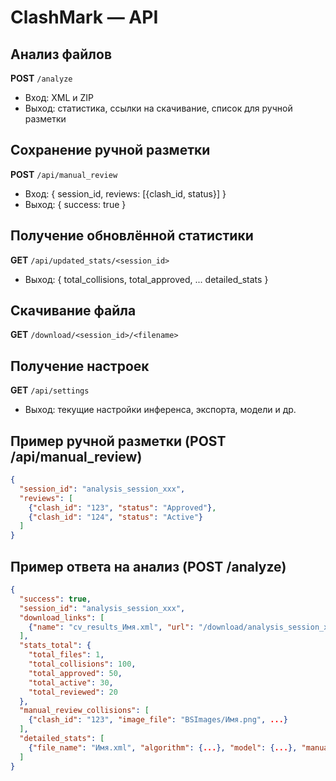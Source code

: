 # ClashMark — API

## Анализ файлов
**POST** `/analyze`
- Вход: XML и ZIP
- Выход: статистика, ссылки на скачивание, список для ручной разметки

## Сохранение ручной разметки
**POST** `/api/manual_review`
- Вход: { session_id, reviews: [{clash_id, status}] }
- Выход: { success: true }

## Получение обновлённой статистики
**GET** `/api/updated_stats/<session_id>`
- Выход: { total_collisions, total_approved, ... detailed_stats }

## Скачивание файла
**GET** `/download/<session_id>/<filename>`

## Получение настроек
**GET** `/api/settings`
- Выход: текущие настройки инференса, экспорта, модели и др.

## Пример ручной разметки (POST /api/manual_review)
```json
{
  "session_id": "analysis_session_xxx",
  "reviews": [
    {"clash_id": "123", "status": "Approved"},
    {"clash_id": "124", "status": "Active"}
  ]
}
```

## Пример ответа на анализ (POST /analyze)
```json
{
  "success": true,
  "session_id": "analysis_session_xxx",
  "download_links": [
    {"name": "cv_results_Имя.xml", "url": "/download/analysis_session_xxx/cv_results_Имя.xml"}
  ],
  "stats_total": {
    "total_files": 1,
    "total_collisions": 100,
    "total_approved": 50,
    "total_active": 30,
    "total_reviewed": 20
  },
  "manual_review_collisions": [
    {"clash_id": "123", "image_file": "BSImages/Имя.png", ...}
  ],
  "detailed_stats": [
    {"file_name": "Имя.xml", "algorithm": {...}, "model": {...}, "manual": {...}}
  ]
}
``` 